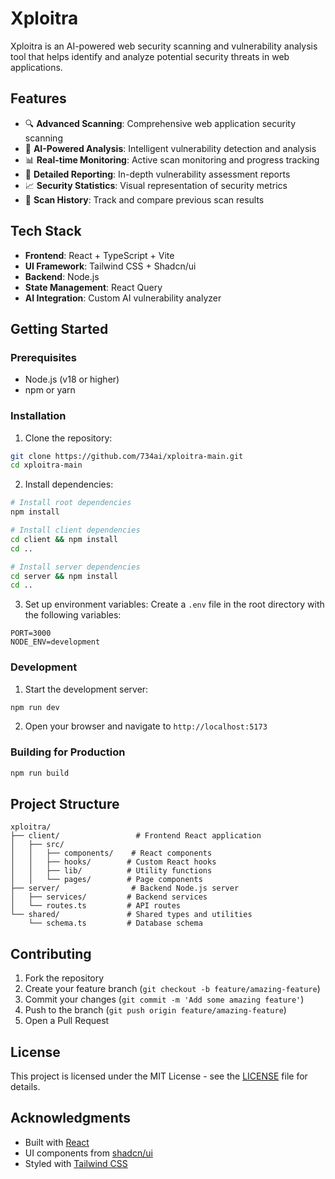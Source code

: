 # Xploitra

Xploitra is an AI-powered web security scanning and vulnerability analysis tool that helps identify and analyze potential security threats in web applications.

## Features

- 🔍 **Advanced Scanning**: Comprehensive web application security scanning
- 🤖 **AI-Powered Analysis**: Intelligent vulnerability detection and analysis
- 📊 **Real-time Monitoring**: Active scan monitoring and progress tracking
- 📝 **Detailed Reporting**: In-depth vulnerability assessment reports
- 📈 **Security Statistics**: Visual representation of security metrics
- 🔄 **Scan History**: Track and compare previous scan results

## Tech Stack

- **Frontend**: React + TypeScript + Vite
- **UI Framework**: Tailwind CSS + Shadcn/ui
- **Backend**: Node.js
- **State Management**: React Query
- **AI Integration**: Custom AI vulnerability analyzer

## Getting Started

### Prerequisites

- Node.js (v18 or higher)
- npm or yarn

### Installation

1. Clone the repository:
```bash
git clone https://github.com/734ai/xploitra-main.git
cd xploitra-main
```

2. Install dependencies:
```bash
# Install root dependencies
npm install

# Install client dependencies
cd client && npm install
cd ..

# Install server dependencies
cd server && npm install
cd ..
```

3. Set up environment variables:
Create a `.env` file in the root directory with the following variables:
```env
PORT=3000
NODE_ENV=development
```

### Development

1. Start the development server:
```bash
npm run dev
```

2. Open your browser and navigate to `http://localhost:5173`

### Building for Production

```bash
npm run build
```

## Project Structure

```
xploitra/
├── client/                 # Frontend React application
│   ├── src/
│   │   ├── components/    # React components
│   │   ├── hooks/        # Custom React hooks
│   │   ├── lib/          # Utility functions
│   │   └── pages/        # Page components
├── server/                # Backend Node.js server
│   ├── services/         # Backend services
│   └── routes.ts         # API routes
└── shared/               # Shared types and utilities
    └── schema.ts         # Database schema
```

## Contributing

1. Fork the repository
2. Create your feature branch (`git checkout -b feature/amazing-feature`)
3. Commit your changes (`git commit -m 'Add some amazing feature'`)
4. Push to the branch (`git push origin feature/amazing-feature`)
5. Open a Pull Request

## License

This project is licensed under the MIT License - see the [LICENSE](LICENSE) file for details.

## Acknowledgments

- Built with [React](https://reactjs.org/)
- UI components from [shadcn/ui](https://ui.shadcn.com/)
- Styled with [Tailwind CSS](https://tailwindcss.com/)

